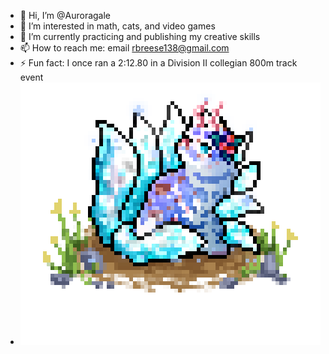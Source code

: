 - 👋 Hi, I’m @Auroragale
- 👀 I’m interested in math, cats, and video games
- 🌱 I’m currently practicing and publishing my creative skills
- 📫 How to reach me: email rbreese138@gmail.com
- ⚡ Fun fact: I once ran a 2:12.80 in a Division II collegian 800m track event
- ![Auroragale](Auroragale.png) 

<!---
Auroragale/Auroragale is a ✨ special ✨ repository because its `README.md` (this file) appears on your GitHub profile.
You can click the Preview link to take a look at your changes.
--->

